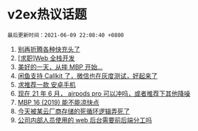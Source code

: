 # v2ex热议话题

`最后更新时间：2021-06-09 22:08:40 +0800`

1. [别再折腾各种快充头了](https://www.v2ex.com/t/782291)
1. [[求职]Web 全栈开发](https://www.v2ex.com/t/782290)
1. [美好的一天，从摔 MBP 开始...](https://www.v2ex.com/t/782320)
1. [闲鱼支持 Callkit 了，微信也在灰度测试，好起来了](https://www.v2ex.com/t/782382)
1. [求推荐一款 安卓手机](https://www.v2ex.com/t/782286)
1. [现在 21 年 6 月， airpods pro 可以冲吗，或者推荐下其他降噪](https://www.v2ex.com/t/782310)
1. [MBP 16 (2019) 能不能凉快点](https://www.v2ex.com/t/782299)
1. [今天被某云厂商存储的死循环逻辑弄死了](https://www.v2ex.com/t/782414)
1. [公司内部人员使用的 web 后台需要前后端分工吗](https://www.v2ex.com/t/782274)

